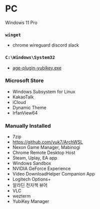 PC
========
Windows 11 Pro

### `winget`
- chrome wireguard discord slack

### `C:\Windows\System32`
- [age-plugin-yubikey.exe](https://github.com/str4d/age-plugin-yubikey)

### Microsoft Store
- Windows Subsystem for Linux
- KakaoTalk
- iCloud
- Dynamic Theme
- IrfanView64

### Manually Installed
- 7zip
- https://github.com/yuk7/ArchWSL
- Nexon Game Manager, Mabinogi
- Chrome Remote Desktop Host
- Steam, Uplay, EA app
- Windows Sandbox
- NVIDIA GeForce Experience
- Video DownloadHelper Companion App
- Logitech Options+
- 알라딘 전자책 뷰어
- VLC
- wezterm
- YubiKey Manager
